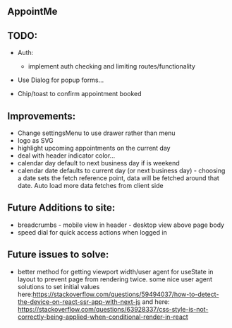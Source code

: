 ## AppointMe

## TODO:
        
 - Auth:
    - implement auth checking and limiting routes/functionality

 - Use Dialog for popup forms...
 - Chip/toast to confirm appointment booked

## Improvements:
 - Change settingsMenu to use drawer rather than menu
 - logo as SVG
 - highlight upcoming appointments on the current day
 - deal with header indicator color...
 - calendar day default to next business day if is weekend
 - calendar date defaults to current day (or next business day) - choosing a date sets the fetch reference point, data will be fetched around that date. Auto load more data fetches from client side

## Future Additions to site:
 - breadcrumbs - mobile view in header - desktop view above page body
 - speed dial for quick access actions when logged in

## Future issues to solve:
 - better method for getting viewport width/user agent for useState in layout to prevent page from rendering twice. some nice user agent solutions to set initial values here:https://stackoverflow.com/questions/59494037/how-to-detect-the-device-on-react-ssr-app-with-next-js and here: https://stackoverflow.com/questions/63928337/css-style-is-not-correctly-being-applied-when-conditional-render-in-react
